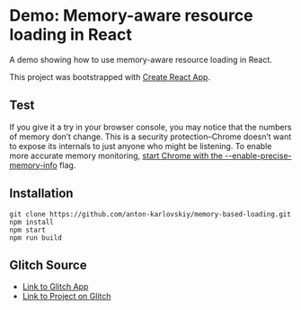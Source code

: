 
# Demo: Memory-aware resource loading in React

A demo showing how to use memory-aware resource loading in React.

This project was bootstrapped with [Create React App](https://github.com/facebook/create-react-app).

## Test
If you give it a try in your browser console, you may notice that the numbers of memory don’t change. This is a security protection–Chrome doesn’t want to expose its internals to just anyone who might be listening. To enable more accurate memory monitoring, [start Chrome with the --enable-precise-memory-info](https://www.chromium.org/developers/how-tos/run-chromium-with-flags) flag.

## Installation
```
git clone https://github.com/anton-karlovskiy/memory-based-loading.git
npm install
npm start
npm run build
```

## Glitch Source
* [Link to Glitch App](https://anton-karlovskiy-memory-based-loading.glitch.me)
* [Link to Project on Glitch](https://glitch.com/~anton-karlovskiy-memory-based-loading)
